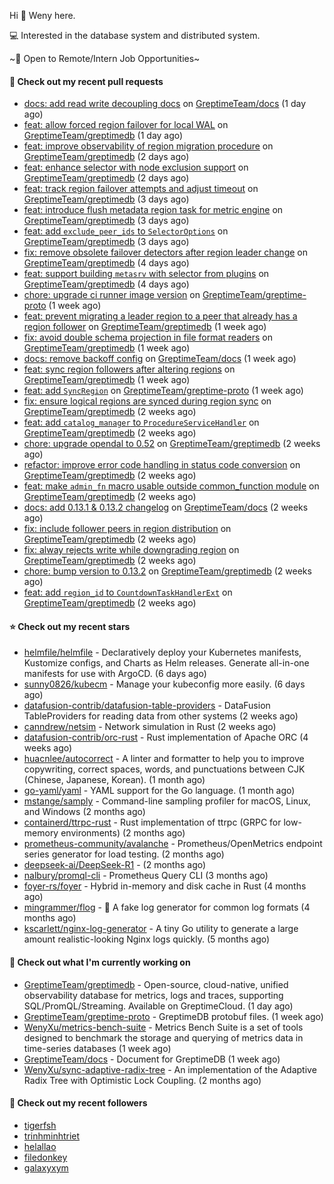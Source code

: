 Hi 👋 Weny here.

💻 Interested in the database system and distributed system.

~🍺 Open to Remote/Intern Job Opportunities~

#### 🔨 Check out my recent pull requests

- [docs: add read write decoupling docs](https://github.com/GreptimeTeam/docs/pull/1680) on [GreptimeTeam/docs](https://github.com/GreptimeTeam/docs) (1 day ago)
- [feat: allow forced region failover for local WAL](https://github.com/GreptimeTeam/greptimedb/pull/5972) on [GreptimeTeam/greptimedb](https://github.com/GreptimeTeam/greptimedb) (1 day ago)
- [feat: improve observability of region migration procedure](https://github.com/GreptimeTeam/greptimedb/pull/5967) on [GreptimeTeam/greptimedb](https://github.com/GreptimeTeam/greptimedb) (2 days ago)
- [feat: enhance selector with node exclusion support](https://github.com/GreptimeTeam/greptimedb/pull/5966) on [GreptimeTeam/greptimedb](https://github.com/GreptimeTeam/greptimedb) (2 days ago)
- [feat: track region failover attempts and adjust timeout](https://github.com/GreptimeTeam/greptimedb/pull/5952) on [GreptimeTeam/greptimedb](https://github.com/GreptimeTeam/greptimedb) (3 days ago)
- [feat: introduce flush metadata region task for metric engine](https://github.com/GreptimeTeam/greptimedb/pull/5951) on [GreptimeTeam/greptimedb](https://github.com/GreptimeTeam/greptimedb) (3 days ago)
- [feat: add `exclude_peer_ids` to `SelectorOptions`](https://github.com/GreptimeTeam/greptimedb/pull/5949) on [GreptimeTeam/greptimedb](https://github.com/GreptimeTeam/greptimedb) (3 days ago)
- [fix: remove obsolete failover detectors after region leader change](https://github.com/GreptimeTeam/greptimedb/pull/5944) on [GreptimeTeam/greptimedb](https://github.com/GreptimeTeam/greptimedb) (4 days ago)
- [feat: support building `metasrv` with selector from plugins](https://github.com/GreptimeTeam/greptimedb/pull/5942) on [GreptimeTeam/greptimedb](https://github.com/GreptimeTeam/greptimedb) (4 days ago)
- [chore: upgrade ci runner image version](https://github.com/GreptimeTeam/greptime-proto/pull/233) on [GreptimeTeam/greptime-proto](https://github.com/GreptimeTeam/greptime-proto) (1 week ago)
- [feat: prevent migrating a leader region to a peer that already has a region follower](https://github.com/GreptimeTeam/greptimedb/pull/5923) on [GreptimeTeam/greptimedb](https://github.com/GreptimeTeam/greptimedb) (1 week ago)
- [fix: avoid double schema projection in file format readers](https://github.com/GreptimeTeam/greptimedb/pull/5918) on [GreptimeTeam/greptimedb](https://github.com/GreptimeTeam/greptimedb) (1 week ago)
- [docs: remove backoff config](https://github.com/GreptimeTeam/docs/pull/1649) on [GreptimeTeam/docs](https://github.com/GreptimeTeam/docs) (1 week ago)
- [feat: sync region followers after altering regions](https://github.com/GreptimeTeam/greptimedb/pull/5901) on [GreptimeTeam/greptimedb](https://github.com/GreptimeTeam/greptimedb) (1 week ago)
- [feat: add `SyncRegion`](https://github.com/GreptimeTeam/greptime-proto/pull/230) on [GreptimeTeam/greptime-proto](https://github.com/GreptimeTeam/greptime-proto) (1 week ago)
- [fix: ensure logical regions are synced during region sync](https://github.com/GreptimeTeam/greptimedb/pull/5878) on [GreptimeTeam/greptimedb](https://github.com/GreptimeTeam/greptimedb) (2 weeks ago)
- [feat: add `catalog_manager` to `ProcedureServiceHandler`](https://github.com/GreptimeTeam/greptimedb/pull/5873) on [GreptimeTeam/greptimedb](https://github.com/GreptimeTeam/greptimedb) (2 weeks ago)
- [chore: upgrade opendal to 0.52](https://github.com/GreptimeTeam/greptimedb/pull/5857) on [GreptimeTeam/greptimedb](https://github.com/GreptimeTeam/greptimedb) (2 weeks ago)
- [refactor: improve error code handling in status code conversion](https://github.com/GreptimeTeam/greptimedb/pull/5851) on [GreptimeTeam/greptimedb](https://github.com/GreptimeTeam/greptimedb) (2 weeks ago)
- [feat: make `admin_fn` macro usable outside common_function module](https://github.com/GreptimeTeam/greptimedb/pull/5850) on [GreptimeTeam/greptimedb](https://github.com/GreptimeTeam/greptimedb) (2 weeks ago)
- [docs: add 0.13.1 &amp; 0.13.2 changelog](https://github.com/GreptimeTeam/docs/pull/1634) on [GreptimeTeam/docs](https://github.com/GreptimeTeam/docs) (2 weeks ago)
- [fix: include follower peers in region distribution](https://github.com/GreptimeTeam/greptimedb/pull/5844) on [GreptimeTeam/greptimedb](https://github.com/GreptimeTeam/greptimedb) (2 weeks ago)
- [fix: alway rejects write while downgrading region](https://github.com/GreptimeTeam/greptimedb/pull/5842) on [GreptimeTeam/greptimedb](https://github.com/GreptimeTeam/greptimedb) (2 weeks ago)
- [chore: bump version to 0.13.2](https://github.com/GreptimeTeam/greptimedb/pull/5837) on [GreptimeTeam/greptimedb](https://github.com/GreptimeTeam/greptimedb) (2 weeks ago)
- [feat: add `region_id` to `CountdownTaskHandlerExt`](https://github.com/GreptimeTeam/greptimedb/pull/5834) on [GreptimeTeam/greptimedb](https://github.com/GreptimeTeam/greptimedb) (2 weeks ago)

#### ⭐ Check out my recent stars

- [helmfile/helmfile](https://github.com/helmfile/helmfile) - Declaratively deploy your Kubernetes manifests, Kustomize configs, and Charts as Helm releases. Generate all-in-one manifests for use with ArgoCD. (6 days ago)
- [sunny0826/kubecm](https://github.com/sunny0826/kubecm) - Manage your kubeconfig more easily. (6 days ago)
- [datafusion-contrib/datafusion-table-providers](https://github.com/datafusion-contrib/datafusion-table-providers) - DataFusion TableProviders for reading data from other systems (2 weeks ago)
- [canndrew/netsim](https://github.com/canndrew/netsim) - Network simulation in Rust (2 weeks ago)
- [datafusion-contrib/orc-rust](https://github.com/datafusion-contrib/orc-rust) - Rust implementation of Apache ORC (4 weeks ago)
- [huacnlee/autocorrect](https://github.com/huacnlee/autocorrect) - A linter and formatter to help you to improve copywriting, correct spaces, words, and punctuations between CJK (Chinese, Japanese, Korean). (1 month ago)
- [go-yaml/yaml](https://github.com/go-yaml/yaml) - YAML support for the Go language. (1 month ago)
- [mstange/samply](https://github.com/mstange/samply) - Command-line sampling profiler for macOS, Linux, and Windows (2 months ago)
- [containerd/ttrpc-rust](https://github.com/containerd/ttrpc-rust) - Rust implementation of ttrpc (GRPC for low-memory environments) (2 months ago)
- [prometheus-community/avalanche](https://github.com/prometheus-community/avalanche) - Prometheus/OpenMetrics endpoint series generator for load testing. (2 months ago)
- [deepseek-ai/DeepSeek-R1](https://github.com/deepseek-ai/DeepSeek-R1) -  (2 months ago)
- [nalbury/promql-cli](https://github.com/nalbury/promql-cli) - Prometheus Query CLI (3 months ago)
- [foyer-rs/foyer](https://github.com/foyer-rs/foyer) - Hybrid in-memory and disk cache in Rust (4 months ago)
- [mingrammer/flog](https://github.com/mingrammer/flog) - :tophat: A fake log generator for common log formats (4 months ago)
- [kscarlett/nginx-log-generator](https://github.com/kscarlett/nginx-log-generator) - A tiny Go utility to generate a large amount realistic-looking Nginx logs quickly. (5 months ago)

#### 👷 Check out what I'm currently working on

- [GreptimeTeam/greptimedb](https://github.com/GreptimeTeam/greptimedb) - Open-source, cloud-native, unified observability database for metrics, logs and traces, supporting SQL/PromQL/Streaming. Available on GreptimeCloud. (1 day ago)
- [GreptimeTeam/greptime-proto](https://github.com/GreptimeTeam/greptime-proto) - GreptimeDB protobuf files. (1 week ago)
- [WenyXu/metrics-bench-suite](https://github.com/WenyXu/metrics-bench-suite) - Metrics Bench Suite is a set of tools designed to benchmark the storage and querying of metrics data in time-series databases (1 week ago)
- [GreptimeTeam/docs](https://github.com/GreptimeTeam/docs) - Document for GreptimeDB (1 week ago)
- [WenyXu/sync-adaptive-radix-tree](https://github.com/WenyXu/sync-adaptive-radix-tree) - An implementation of the Adaptive Radix Tree with Optimistic Lock Coupling. (2 months ago)

#### 👯 Check out my recent followers

- [tigerfsh](https://github.com/tigerfsh)
- [trinhminhtriet](https://github.com/trinhminhtriet)
- [helallao](https://github.com/helallao)
- [filedonkey](https://github.com/filedonkey)
- [galaxyxym](https://github.com/galaxyxym)


